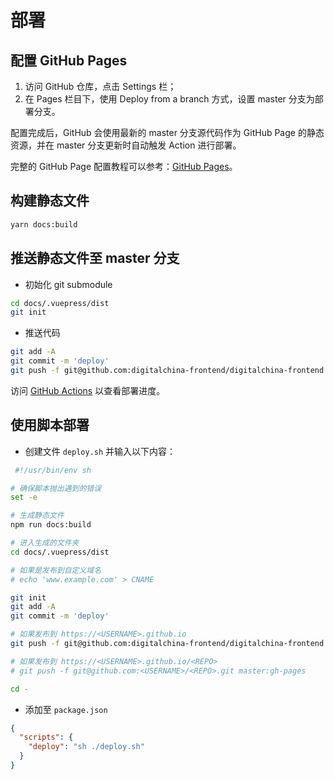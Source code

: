 # 部署

## 配置 GitHub Pages

1. 访问 GitHub 仓库，点击 Settings 栏；
2. 在 Pages 栏目下，使用 Deploy from a branch 方式，设置 master 分支为部署分支。

配置完成后，GitHub 会使用最新的 master 分支源代码作为 GitHub Page 的静态资源，并在 master 分支更新时自动触发 Action 进行部署。

完整的 GitHub Page 配置教程可以参考：[GitHub Pages](https://pages.github.com/)。

## 构建静态文件

```sh
yarn docs:build
```

## 推送静态文件至 master 分支

- 初始化 git submodule

```sh
cd docs/.vuepress/dist
git init
```

- 推送代码

```sh
git add -A
git commit -m 'deploy'
git push -f git@github.com:digitalchina-frontend/digitalchina-frontend.github.io.git master
```

访问 [GitHub Actions](https://github.com/digitalchina-frontend/digitalchina-frontend.github.io/actions) 以查看部署进度。

## 使用脚本部署

- 创建文件 `deploy.sh` 并输入以下内容：

```sh
 #!/usr/bin/env sh

# 确保脚本抛出遇到的错误
set -e

# 生成静态文件
npm run docs:build

# 进入生成的文件夹
cd docs/.vuepress/dist

# 如果是发布到自定义域名
# echo 'www.example.com' > CNAME

git init
git add -A
git commit -m 'deploy'

# 如果发布到 https://<USERNAME>.github.io
git push -f git@github.com:digitalchina-frontend/digitalchina-frontend.github.io.git master

# 如果发布到 https://<USERNAME>.github.io/<REPO>
# git push -f git@github.com:<USERNAME>/<REPO>.git master:gh-pages

cd -
```

- 添加至 `package.json`

```json
{
  "scripts": {
    "deploy": "sh ./deploy.sh"
  }
}
```
